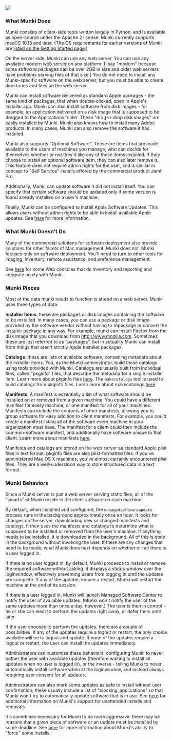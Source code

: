 ![](https://github.com/munki/munki/wiki/images/managed_software_center.png)
### What Munki Does

Munki consists of client-side tools written largely in Python, and is available as open-source under the Apache 2 license. Munki currently supports macOS 10.13 and later. (The OS requirements for earlier versions of Munki are [listed on the Getting Started page](https://github.com/munki/munki/wiki#munki-versions).)

On the server side, Munki can use any web server. You can use any available modern web server on any platform. (I say "modern" because some software packages can be over 2GB in size and older web servers have problems serving files of that size.) You do not need to install any Munki-specific software on the web server, but you must be able to create directories and files on the web server.

Munki can install software delivered as standard Apple packages - the same kind of packages, that when double-clicked, open in Apple's Installer.app. Munki can also install software from disk images - for example, an application delivered on a disk image that is supposed to be dragged to the Applications folder. These "drag-n-drop disk images" are easily installed by Munki. Munki also knows how to install many Adobe products. In many cases, Munki can also remove the software it has installed.

Munki also supports "Optional Software". These are items that are made available to the users of machines you manage, who can decide for themselves whether or not they'd like any of these items installed. If they choose to install an optional software item, they can also later remove it. This feature does not require admin rights for the user, and is similar in concept to "Self Service" installs offered by the commercial product Jamf Pro.

Additionally, Munki can update software it did not install itself. You can specify that certain software should be updated only if some version is found already installed on a user's machine.

Finally, Munki can be configured to install Apple Software Updates. This allows users without admin rights to be able to install available Apple updates. See [here](Apple-Software-Updates-With-Munki) for more information.

### What Munki Doesn't Do

Many of the commercial solutions for software deployment also provide solutions for other facets of Mac management. Munki does not. Munki focuses only on software deployment. You'll need to turn to other tools for imaging, inventory, remote assistance, and preference management.

See [here](https://github.com/munki/munki/wiki/More-Links-And-Tools#reportingweb-consoles) for some Web consoles that do inventory and reporting and integrate nicely with Munki.

### Munki Pieces

Most of the data munki needs to function is stored on a web server. Munki uses three types of data:

**Installer items**: these are packages or disk images containing the software to be installed. In many cases, you can use a package or disk image provided by the software vendor without having to repackage or convert the installer package in any way. For example, munki can install Firefox from the disk image that you download from http://www.mozilla.com. Sometimes these are just referred to as "packages", but in actuality Munki can install from things that aren't strictly Apple Installer packages.

**Catalogs**: these are lists of available software, containing metadata about the installer items. You, as the Munki administrator, build these catalogs using tools provided with Munki. Catalogs are usually built from individual files, called "pkginfo" files, that describe the metadata for a single installer item. Learn more about pkginfo files [here](Pkginfo-Files). The `makecatalogs` tool is used to build catalogs from pkginfo files. Learn more about makecatalogs [here](Makecatalogs).

**Manifests**: A manifest is essentially a list of what software should be installed on or removed from a given machine. You could have a different manifest for every machine, or one manifest for all of your machines. Manifests can include the contents of other manifests, allowing you to group software for easy addition to client manifests. For example, you could create a manifest listing all of the software every machine in your organization must have. The manifest for a client could then include the common-software manifest, and additionally have software unique to that client. Learn more about manifests [here](Manifests).

Manifests and catalogs are stored on the web server as standard Apple plist files in text format. pkginfo files are also plist-formatted files. If you've administered Mac OS X machines, you've almost certainly encountered plist files. They are a well-understood way to store structured data in a text format.

### Munki Behaviors

Since a Munki server is just a web server serving static files, all of the "smarts" of Munki reside in the client software on each machine.

By default, when installed and configured, the `managedsoftwareupdate` process runs in the background approximately once an hour. It looks for changes on the server, downloading new or changed manifests and catalogs. It then uses the manifests and catalogs to determine what is supposed to be installed or removed from the user's machine. If anything needs to be installed, it is downloaded in the background. All of this is done in the background without involving the user. If there are any changes that need to be made, what Munki does next depends on whether or not there is a user logged in.

If there is no user logged in, by default, Munki proceeds to install or remove the required software without asking. It displays a status window over the loginwindow, effectively preventing users from logging in until the updates are complete. If any of the updates require a restart, Munki will restart the machine at the end of its session.

If there is a user logged in, Munki will launch Managed Software Center to notify the user of available updates. (Munki won't notify the user of the same updates more than once a day, however.) The user is then in control - he or she can elect to perform the updates right away, or defer them until later.

If the user chooses to perform the updates, there are a couple of possibilities. If any of the updates require a logout or restart, the only choice available will be to logout and update. If none of the updates require a logout or restart, the user can install the updates immediately.

Administrators can customize these behaviors, configuring Munki to never bother the user with available updates (therefore waiting to install all updates when no user is logged in), or the inverse - telling Munki to never automatically install software when at the loginwindow, and instead always requiring user consent for all updates.

Administrators can also mark some updates as safe to install without user confirmation; these usually include a list of "blocking_applications" so that Munki won't try to automatically update software that is in use. See [here](https://github.com/munki/munki/wiki/Pkginfo-Files#unattended-installs-and-uninstalls) for additional information on Munki's support for unattended installs and removals.

It's sometimes necessary for Munki to be more aggressive: there may be reasons that a given piece of software or an update must be installed by some deadline. See [here](https://github.com/munki/munki/wiki/Pkginfo-Files#force-install-after-date) for more information about Munki's ability to "force" some installs.